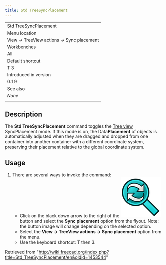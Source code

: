 ```yaml
---
title: Std TreeSyncPlacement
---
```


|                                          |
| ---------------------------------------- |
| Std TreeSyncPlacement                    |
| Menu location                            |
| View → TreeView actions → Sync placement |
| Workbenches                              |
| All                                      |
| Default shortcut                         |
| T 3                                      |
| Introduced in version                    |
| 0.19                                     |
| See also                                 |
| _None_                                   |
|                                          |

## Description

The **Std TreeSyncPlacement** command toggles the [Tree view](/Tree_view "Tree view") SyncPlacement mode. If this mode is on, the Data**Placement** of objects is automatically adjusted when they are dragged and dropped from one container into another container with a different coordinate system, preserving their placement relative to the global coordinate system.

## Usage

1. There are several ways to invoke the command:
   - Click on the black down arrow to the right of the ![](/src/assets/images/Std_TreeSyncView.svg) button and select the **Sync placement** option from the flyout. Note: the button image will change depending on the selected option.
   - Select the **View → TreeView actions → Sync placement** option from the menu.
   - Use the keyboard shortcut: T then 3.

Retrieved from "<http://wiki.freecad.org/index.php?title=Std_TreeSyncPlacement/en&oldid=1453544>"
